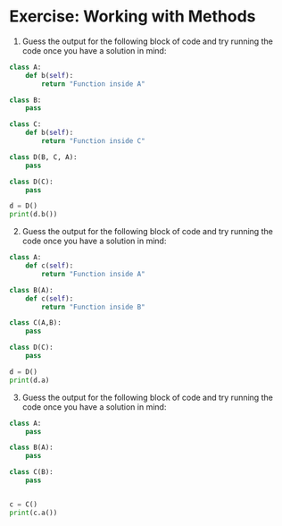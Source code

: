 # Exercise: Working with Methods

1. Guess the output for the following block of code and try running the code once you have a solution in mind:

```python
class A:
    def b(self):
        return "Function inside A"

class B:
    pass

class C:
    def b(self):
        return "Function inside C"

class D(B, C, A):
    pass

class D(C):
    pass

d = D()
print(d.b())
```

2. Guess the output for the following block of code and try running the code once you have a solution in mind:

```python
class A:
    def c(self):
        return "Function inside A"

class B(A):
    def c(self):
        return "Function inside B"

class C(A,B):
    pass

class D(C):
    pass

d = D()
print(d.a)
```

3. Guess the output for the following block of code and try running the code once you have a solution in mind:
```python
class A:
    pass

class B(A):
    pass

class C(B):
    pass


c = C()
print(c.a())
```